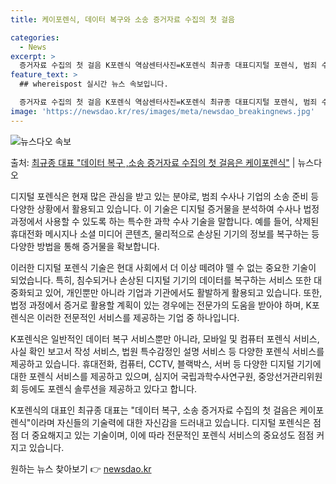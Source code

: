 ```yaml
---
title: 케이포렌식, 데이터 복구와 소송 증거자료 수집의 첫 걸음

categories:
  - News
excerpt: >
  증거자료 수집의 첫 걸음 K포렌식 역삼센터사진=K포렌식 최규종 대표디지털 포렌식, 범죄 수사와 일상에서의 중…
feature_text: >
  ## whereispost 실시간 뉴스 속보입니다.

  증거자료 수집의 첫 걸음 K포렌식 역삼센터사진=K포렌식 최규종 대표디지털 포렌식, 범죄 수사와 일상에서의 중…
image: 'https://newsdao.kr/res/images/meta/newsdao_breakingnews.jpg'
---
```


![뉴스다오 속보](https://newsdao.kr/res/images/meta/newsdao_breakingnews.jpg)

<p>출처: <a href="https://newsdao.kr/4233" rel="dofollow">최규종 대표 "데이터 복구 ,소송 증거자료 수집의 첫 걸음은 케이포렌식"</a> | 뉴스다오</p>

디지털 포렌식은 현재 많은 관심을 받고 있는 분야로, 범죄 수사나 기업의 소송 준비 등 다양한 상황에서 활용되고 있습니다. 이 기술은 디지털 증거물을 분석하여 수사나 법정 과정에서 사용할 수 있도록 하는 특수한 과학 수사 기술을 말합니다. 예를 들어, 삭제된 휴대전화 메시지나 소셜 미디어 콘텐츠, 물리적으로 손상된 기기의 정보를 복구하는 등 다양한 방법을 통해 증거물을 확보합니다.

이러한 디지털 포렌식 기술은 현대 사회에서 더 이상 떼려야 뗄 수 없는 중요한 기술이 되었습니다. 특히, 침수되거나 손상된 디지털 기기의 데이터를 복구하는 서비스 또한 대중화되고 있어, 개인뿐만 아니라 기업과 기관에서도 활발하게 활용되고 있습니다. 또한, 법정 과정에서 증거로 활용할 계획이 있는 경우에는 전문가의 도움을 받아야 하며, K포렌식은 이러한 전문적인 서비스를 제공하는 기업 중 하나입니다. 

K포렌식은 일반적인 데이터 복구 서비스뿐만 아니라, 모바일 및 컴퓨터 포렌식 서비스, 사실 확인 보고서 작성 서비스, 법원 특수감정인 설명 서비스 등 다양한 포렌식 서비스를 제공하고 있습니다. 휴대전화, 컴퓨터, CCTV, 블랙박스, 서버 등 다양한 디지털 기기에 대한 포렌식 서비스를 제공하고 있으며, 심지어 국립과학수사연구원, 중앙선거관리위원회 등에도 포렌식 솔루션을 제공하고 있다고 합니다.

K포렌식의 대표인 최규종 대표는 "데이터 복구, 소송 증거자료 수집의 첫 걸음은 케이포렌식"이라며 자신들의 기술력에 대한 자신감을 드러내고 있습니다. 디지털 포렌식은 점점 더 중요해지고 있는 기술이며, 이에 따라 전문적인 포렌식 서비스의 중요성도 점점 커지고 있습니다. 

원하는 뉴스 찾아보기 👉 <a href="https://newsdao.kr" rel="dofollow">newsdao.kr</a>


